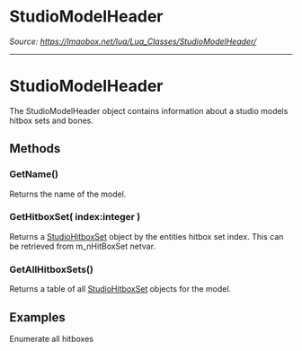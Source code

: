 # StudioModelHeader

*Source: https://lmaobox.net/lua/Lua_Classes/StudioModelHeader/*

---



# StudioModelHeader


The StudioModelHeader object contains information about a studio models hitbox sets and bones.


## Methods


### GetName()


Returns the name of the model.


### GetHitboxSet( index:integer )


Returns a [StudioHitboxSet](../StudioHitboxSet/) object by the entities hitbox set index. This can be retrieved from m_nHitBoxSet netvar.


### GetAllHitboxSets()


Returns a table of all [StudioHitboxSet](../StudioHitboxSet/) objects for the model.


## Examples


Enumerate all hitboxes
```


```


